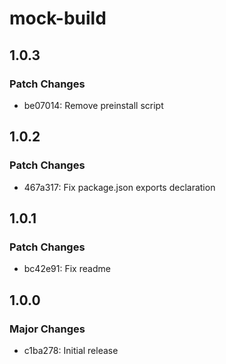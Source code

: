 # mock-build

## 1.0.3

### Patch Changes

- be07014: Remove preinstall script

## 1.0.2

### Patch Changes

- 467a317: Fix package.json exports declaration

## 1.0.1

### Patch Changes

- bc42e91: Fix readme

## 1.0.0

### Major Changes

- c1ba278: Initial release
